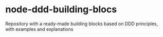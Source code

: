 # node-ddd-building-blocs
Repository with a ready-made building blocks based on DDD principles, with examples and explanations
